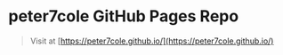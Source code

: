 # peter7cole GitHub Pages Repo
> Visit at [https://peter7cole.github.io/](https://peter7cole.github.io/)
